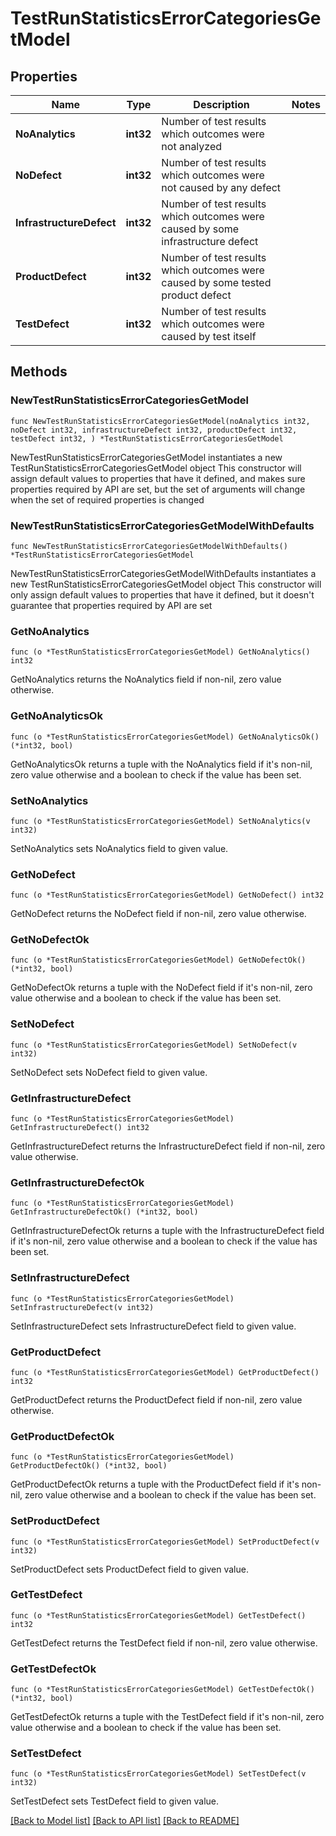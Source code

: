 # TestRunStatisticsErrorCategoriesGetModel

## Properties

Name | Type | Description | Notes
------------ | ------------- | ------------- | -------------
**NoAnalytics** | **int32** | Number of test results which outcomes were not analyzed | 
**NoDefect** | **int32** | Number of test results which outcomes were not caused by any defect | 
**InfrastructureDefect** | **int32** | Number of test results which outcomes were caused by some infrastructure defect | 
**ProductDefect** | **int32** | Number of test results which outcomes were caused by some tested product defect | 
**TestDefect** | **int32** | Number of test results which outcomes were caused by test itself | 

## Methods

### NewTestRunStatisticsErrorCategoriesGetModel

`func NewTestRunStatisticsErrorCategoriesGetModel(noAnalytics int32, noDefect int32, infrastructureDefect int32, productDefect int32, testDefect int32, ) *TestRunStatisticsErrorCategoriesGetModel`

NewTestRunStatisticsErrorCategoriesGetModel instantiates a new TestRunStatisticsErrorCategoriesGetModel object
This constructor will assign default values to properties that have it defined,
and makes sure properties required by API are set, but the set of arguments
will change when the set of required properties is changed

### NewTestRunStatisticsErrorCategoriesGetModelWithDefaults

`func NewTestRunStatisticsErrorCategoriesGetModelWithDefaults() *TestRunStatisticsErrorCategoriesGetModel`

NewTestRunStatisticsErrorCategoriesGetModelWithDefaults instantiates a new TestRunStatisticsErrorCategoriesGetModel object
This constructor will only assign default values to properties that have it defined,
but it doesn't guarantee that properties required by API are set

### GetNoAnalytics

`func (o *TestRunStatisticsErrorCategoriesGetModel) GetNoAnalytics() int32`

GetNoAnalytics returns the NoAnalytics field if non-nil, zero value otherwise.

### GetNoAnalyticsOk

`func (o *TestRunStatisticsErrorCategoriesGetModel) GetNoAnalyticsOk() (*int32, bool)`

GetNoAnalyticsOk returns a tuple with the NoAnalytics field if it's non-nil, zero value otherwise
and a boolean to check if the value has been set.

### SetNoAnalytics

`func (o *TestRunStatisticsErrorCategoriesGetModel) SetNoAnalytics(v int32)`

SetNoAnalytics sets NoAnalytics field to given value.


### GetNoDefect

`func (o *TestRunStatisticsErrorCategoriesGetModel) GetNoDefect() int32`

GetNoDefect returns the NoDefect field if non-nil, zero value otherwise.

### GetNoDefectOk

`func (o *TestRunStatisticsErrorCategoriesGetModel) GetNoDefectOk() (*int32, bool)`

GetNoDefectOk returns a tuple with the NoDefect field if it's non-nil, zero value otherwise
and a boolean to check if the value has been set.

### SetNoDefect

`func (o *TestRunStatisticsErrorCategoriesGetModel) SetNoDefect(v int32)`

SetNoDefect sets NoDefect field to given value.


### GetInfrastructureDefect

`func (o *TestRunStatisticsErrorCategoriesGetModel) GetInfrastructureDefect() int32`

GetInfrastructureDefect returns the InfrastructureDefect field if non-nil, zero value otherwise.

### GetInfrastructureDefectOk

`func (o *TestRunStatisticsErrorCategoriesGetModel) GetInfrastructureDefectOk() (*int32, bool)`

GetInfrastructureDefectOk returns a tuple with the InfrastructureDefect field if it's non-nil, zero value otherwise
and a boolean to check if the value has been set.

### SetInfrastructureDefect

`func (o *TestRunStatisticsErrorCategoriesGetModel) SetInfrastructureDefect(v int32)`

SetInfrastructureDefect sets InfrastructureDefect field to given value.


### GetProductDefect

`func (o *TestRunStatisticsErrorCategoriesGetModel) GetProductDefect() int32`

GetProductDefect returns the ProductDefect field if non-nil, zero value otherwise.

### GetProductDefectOk

`func (o *TestRunStatisticsErrorCategoriesGetModel) GetProductDefectOk() (*int32, bool)`

GetProductDefectOk returns a tuple with the ProductDefect field if it's non-nil, zero value otherwise
and a boolean to check if the value has been set.

### SetProductDefect

`func (o *TestRunStatisticsErrorCategoriesGetModel) SetProductDefect(v int32)`

SetProductDefect sets ProductDefect field to given value.


### GetTestDefect

`func (o *TestRunStatisticsErrorCategoriesGetModel) GetTestDefect() int32`

GetTestDefect returns the TestDefect field if non-nil, zero value otherwise.

### GetTestDefectOk

`func (o *TestRunStatisticsErrorCategoriesGetModel) GetTestDefectOk() (*int32, bool)`

GetTestDefectOk returns a tuple with the TestDefect field if it's non-nil, zero value otherwise
and a boolean to check if the value has been set.

### SetTestDefect

`func (o *TestRunStatisticsErrorCategoriesGetModel) SetTestDefect(v int32)`

SetTestDefect sets TestDefect field to given value.



[[Back to Model list]](../README.md#documentation-for-models) [[Back to API list]](../README.md#documentation-for-api-endpoints) [[Back to README]](../README.md)


